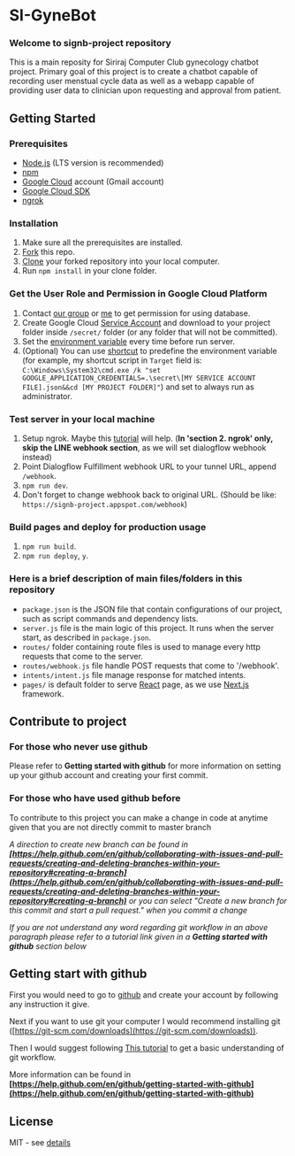 # SI-GyneBot
### Welcome to signb-project repository
This is a main reposity for Siriraj Computer Club gynecology chatbot project. Primary goal of this project is to create a chatbot capable of recording user menstual cycle data as well as a webapp capable of providing user data to clinician upon requesting and approval from patient.

## Getting Started

### Prerequisites
- [Node.js](https://nodejs.org/en/) (LTS version is recommended)
- [npm](https://www.npmjs.com/)
- [Google Cloud](https://cloud.google.com/) account (Gmail account)
- [Google Cloud SDK](https://cloud.google.com/sdk/docs/quickstarts)
- [ngrok](https://ngrok.com/)

### Installation
1. Make sure all the prerequisites are installed.
1. [Fork](https://help.github.com/en/github/getting-started-with-github/fork-a-repo#step-2-create-a-local-clone-of-your-fork) this repo.
1. [Clone](https://help.github.com/en/github/getting-started-with-github/fork-a-repo#step-2-create-a-local-clone-of-your-fork) your forked repository into your local computer.
1. Run `npm install` in your clone folder.

### Get the User Role and Permission in Google Cloud Platform
1. Contact [our group](https://github.com/SiComputorClub) or [me](https://github.com/jewkub) to get permission for using database.
1. Create Google Cloud [Service Account](https://cloud.google.com/docs/authentication/getting-started#creating_a_service_account) and download to your project folder inside `/secret/` folder (or any folder that will not be committed).
1. Set the [environment variable](https://cloud.google.com/docs/authentication/getting-started#setting_the_environment_variable) every time before run server.
1. (Optional) You can use [shortcut](https://superuser.com/a/1276344) to predefine the environment variable (for example, my shortcut script in `Target` field is: `C:\Windows\System32\cmd.exe /k "set GOOGLE_APPLICATION_CREDENTIALS=.\secret\[MY SERVICE ACCOUNT FILE].json&&cd [MY PROJECT FOLDER]"`) and set to always run as administrator.

### Test server in your local machine
1. Setup ngrok. Maybe this [tutorial](https://medium.com/linedevth/linebot-ngrok-b319841a49d7) will help. (__In 'section 2. ngrok' only, skip the LINE webhook section__, as we will set dialogflow webhook instead)
1. Point Dialogflow Fulfillment webhook URL to your tunnel URL, append `/webhook`.
1. `npm run dev`.
1. Don't forget to change webhook back to original URL. (Should be like: `https://signb-project.appspot.com/webhook`)

### Build pages and deploy for production usage
1. `npm run build`.
1. `npm run deploy`, `y`.

### Here is a brief description of main files/folders in this repository
- `package.json` is the JSON file that contain configurations of our project, such as script commands and dependency lists.
- `server.js` file is the main logic of this project. It runs when the server start, as described in `package.json`.
- `routes/` folder containing route files is used to manage every http requests that come to the server.
- `routes/webhook.js` file handle POST requests that come to '/webhook'.
- `intents/intent.js` file manage response for matched intents.
- `pages/` is default folder to serve [React](https://reactjs.org/) page, as we use [Next.js](https://reactjs.org/) framework.

## Contribute to project

### For those who never use github
Please refer to **Getting started with github** for more information on setting up your github account and creating your first commit.

### For those who have used github before
To contribute to this project you can make a change in code at anytime given that you are not directly commit to master branch 

*A direction to create new branch can be found in __[https://help.github.com/en/github/collaborating-with-issues-and-pull-requests/creating-and-deleting-branches-within-your-repository#creating-a-branch](https://help.github.com/en/github/collaborating-with-issues-and-pull-requests/creating-and-deleting-branches-within-your-repository#creating-a-branch)__ or you can select "Create a new branch for this commit and start a pull request." when you commit a change*

*If you are not understand any word regarding git workflow in an above paragraph please refer to a tutorial link given in a __Getting started with github__ section below*


## Getting start with github
First you would need to go to [github](https://github.com/) and create your account by following any instruction it give.

Next if you want to use git your computer I would recommend installing git ([https://git-scm.com/downloads](https://git-scm.com/downloads)). 

Then I would suggest following [This tutorial](https://guides.github.com/activities/hello-world/) to get a basic understanding of git workflow.

More information can be found in **[https://help.github.com/en/github/getting-started-with-github](https://help.github.com/en/github/getting-started-with-github)**

## License
MIT - see [details](https://github.com/jewkub/signb-project/blob/master/LICENSE)
